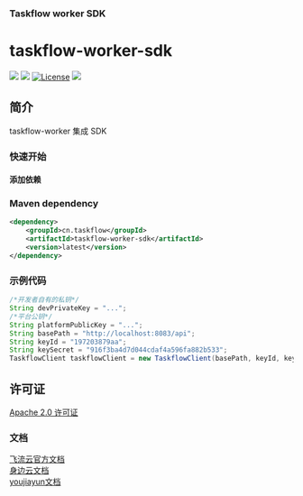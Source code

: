 ### Taskflow worker SDK 
taskflow-worker-sdk
============
<div align="left">
  <a href="javascript:void(0);"><img src="https://img.shields.io/badge/build-passing-brightgreen" /></a>
  <a href="javascript:void(0);" target="_blank"><img src="https://img.shields.io/badge/docs-latest-brightgreen" /></a>
  <a href="https://www.apache.org/licenses/LICENSE-2.0"><img src="https://img.shields.io/badge/License-Apache%202.0-blue.svg" alt="License"></a>
  <a href="https://javadoc.io/doc/cn.taskflow/taskflow-worker-sdk/latest/index.html" target="_blank"><img src="https://javadoc.io/badge/cn.taskflow/taskflow-worker-sdk/0.0.6.svg" /></a>
</div>

## 简介
taskflow-worker 集成 SDK

### 快速开始

#### 添加依赖
### Maven dependency
```xml
<dependency>
    <groupId>cn.taskflow</groupId>
    <artifactId>taskflow-worker-sdk</artifactId>
    <version>latest</version>
</dependency>
```


### 示例代码

```java
/*开发者自有的私钥*/
String devPrivateKey = "...";
/*平台公钥*/
String platformPublicKey = "...";
String basePath = "http://localhost:8083/api";
String keyId = "197203879aa";
String keySecret = "916f3ba4d7d044cdaf4a596fa882b533";
TaskflowClient taskflowClient = new TaskflowClient(basePath, keyId, keySecret, devPrivateKey, platformPublicKey);
```


## 许可证

[Apache 2.0 许可证](https://www.apache.org/licenses/LICENSE-2.0)

### 文档
[飞流云官方文档](https://docs.taskflow.cn/) <br/>
[身边云文档](https://docs.taskflow.cn/guide/integration/yjy/) <br/>
[youjiayun文档](https://docs.taskflow.cn/guide/integration/yjy/)
